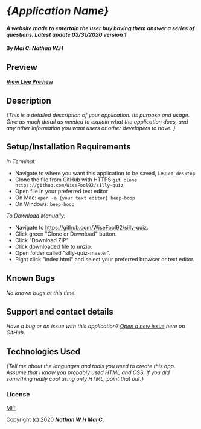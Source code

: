 # _{Application Name}_

#### _A website made to entertain the user buy having them answer a series of questions. Latest update 03/31/2020 version 1_

#### By _**Mai C. Nathan W.H**_


## Preview


**[View Live Preview](https://github.com/WiseFool92/silly-quiz)**

## Description

_{This is a detailed description of your application. Its purpose and usage.  Give as much detail as needed to explain what the application does, and any other information you want users or other developers to have. }_


## Setup/Installation Requirements

_In Terminal:_

* Navigate to where you want this application to be saved, i.e.:
```cd desktop```
* Clone the file from GitHub with HTTPS
```git clone https://github.com/WiseFool92/silly-quiz```
* Open file in your preferred text editor
* On Mac: ```open -a {your text editor} beep-boop```
* On Windows: ```beep-boop```

_To Download Manually:_

* Navigate to https://github.com/WiseFool92/silly-quiz.
* Click green "Clone or Download" button.
* Click "Download ZIP".
* Click downloaded file to unzip.
* Open folder called "silly-quiz-master".
* Right click "index.html" and select your preferred browser or text editor.

## Known Bugs

_No known bugs at this time._

## Support and contact details

_Have a bug or an issue with this application? [Open a new issue](https://github.com/WiseFool92/silly-quiz/issues) here on GitHub._

## Technologies Used

_{Tell me about the languages and tools you used to create this app. Assume that I know you probably used HTML and CSS. If you did something really cool using only HTML, point that out.}_

### License

[MIT](https://choosealicense.com/licenses/mit/)

Copyright (c) 2020 **_Nathan W.H Mai C._**